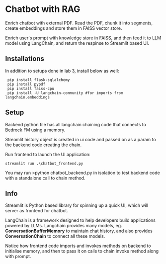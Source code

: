 # Chatbot with RAG

Enrich chatbot with external PDF. Read the PDF, chunk it into segments, 
create embeddings and store them in FAISS vector store.

Enrich user's prompt with knowledge store in FAISS, and then feed it to LLM model
using LangChain, and return the respinse to Streamlit based UI.

## Installations
In addition to setups done in lab 3, install below as well:

```
 pip install flask-sqlalchemy
 pip install pypdf
 pip install faiss-cpu
 pip install -U langchain-community #for imports from langchain.embeddings

``` 
 
## Setup
Backend python file has all langchain chaining code that connects to Bedrock FM using a memory.

Streamlit history object is created in ui code and passed on as a param to the backend code creating the chain.

Run frontend to launch the UI application:
```
streamlit run .\chatbot_frontend.py
```

You may run >python chatbot_backend.py in isolation to test backend code with a standalone call to chain method.

## Info
Streamlit is Python based library for spinning up a quick UI, which will server as frontend for chatbot.

LangChain is a framework designed to help developers build applications powered by LLMs. Langchain provides many models, eg. **ConversationBufferMemory** to maintain chat history, and also provides **ConversationChain** to connect all these models.  

Notice how frontend code imports and invokes methods on backend to initialise memory, and then to pass it on calls to chain invoke method along with prompt.

